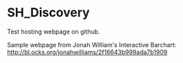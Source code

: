 # SH_Discovery
Test hosting webpage on github.

Sample webpage from Jonah William's Interactive Barchart: http://bl.ocks.org/jonahwilliams/2f16643b999ada7b1909
